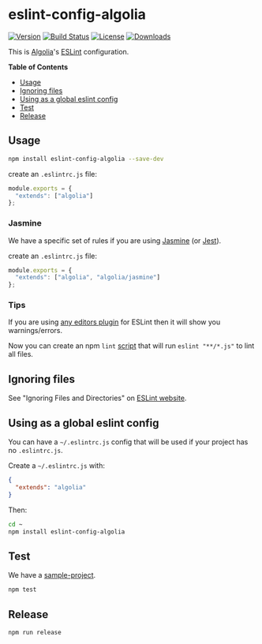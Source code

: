# eslint-config-algolia

[![Version][version-svg]][package-url] [![Build Status][travis-svg]][travis-url] [![License][license-image]][license-url] [![Downloads][downloads-image]][downloads-url]

This is [Algolia](https://www.algolia.com/)'s [ESLint](http://eslint.org/) configuration.


<!-- START doctoc generated TOC please keep comment here to allow auto update -->
<!-- DON'T EDIT THIS SECTION, INSTEAD RE-RUN doctoc TO UPDATE -->
**Table of Contents**

- [Usage](#usage)
- [Ignoring files](#ignoring-files)
- [Using as a global eslint config](#using-as-a-global-eslint-config)
- [Test](#test)
- [Release](#release)

<!-- END doctoc generated TOC please keep comment here to allow auto update -->

## Usage

```sh
npm install eslint-config-algolia --save-dev
```

create an `.eslintrc.js` file:
```js
module.exports = {
  "extends": ["algolia"]
};
```

### Jasmine

We have a specific set of rules if you are using [Jasmine](https://jasmine.github.io/) (or [Jest](https://facebook.github.io/jest/)).

create an `.eslintrc.js` file:
```js
module.exports = {
  "extends": ["algolia", "algolia/jasmine"]
};
```

### Tips

If you are using [any editors plugin](http://eslint.org/docs/user-guide/integrations.html#editors) for ESLint then it will show you warnings/errors.

Now you can create an npm `lint` [script](https://docs.npmjs.com/files/package.json#scripts) that will run `eslint "**/*.js"` to lint all files.

## Ignoring files

See "Ignoring Files and Directories" on [ESLint website](http://eslint.org/docs/user-guide/configuring.html#ignoring-files-and-directories).

## Using as a global eslint config

You can have a `~/.eslintrc.js` config that will be used if your project has no `.eslintrc.js`.

Create a `~/.eslintrc.js` with:

```json
{
  "extends": "algolia"
}
```

Then:

```sh
cd ~
npm install eslint-config-algolia
```

## Test

We have a [sample-project](sample-project).

```sh
npm test
```

## Release

```sh
npm run release
```

[version-svg]: https://img.shields.io/npm/v/eslint-config-algolia.svg?style=flat-square
[package-url]: https://npmjs.org/package/eslint-config-algolia
[travis-svg]: https://img.shields.io/travis/algolia/eslint-config-algolia/master.svg?style=flat-square
[travis-url]: https://travis-ci.org/algolia/eslint-config-algolia
[license-image]: http://img.shields.io/badge/license-MIT-green.svg?style=flat-square
[license-url]: LICENSE
[downloads-image]: https://img.shields.io/npm/dm/eslint-config-algolia.svg?style=flat-square
[downloads-url]: http://npm-stat.com/charts.html?package=eslint-config-algolia
